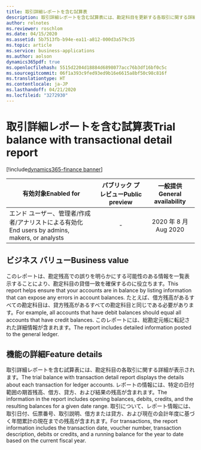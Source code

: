 ```yaml
---
title: 取引詳細レポートを含む試算表
description: 取引詳細レポートを含む試算表には、勘定科目を更新する各取引に関する詳細が表示されます。
author: relnotes
ms.reviewer: roschlom
ms.date: 04/15/2020
ms.assetid: 5b7513fb-b94e-ea11-a812-000d3a579c35
ms.topic: article
ms.service: business-applications
ms.author: aolson
dynamics365pdf: true
ms.openlocfilehash: 5515d2204d18884d6898077acc76b3df16bf0c5c
ms.sourcegitcommit: 06f1a393c9fed93ed9b16e6615a8bf50c98c816f
ms.translationtype: HT
ms.contentlocale: ja-JP
ms.lasthandoff: 04/21/2020
ms.locfileid: "3272930"
---
```

# <a name="trial-balance-with-transactional-detail-report"></a><span data-ttu-id="be1dd-103">取引詳細レポートを含む試算表</span><span class="sxs-lookup"><span data-stu-id="be1dd-103">Trial balance with transactional detail report</span></span>
[!include[dynamics365-finance banner](../includes/dynamics365-finance.md)]

| <span data-ttu-id="be1dd-104">有効対象</span><span class="sxs-lookup"><span data-stu-id="be1dd-104">Enabled for</span></span>    |  <span data-ttu-id="be1dd-105">パブリック プレビュー</span><span class="sxs-lookup"><span data-stu-id="be1dd-105">Public preview</span></span> | <span data-ttu-id="be1dd-106">一般提供</span><span class="sxs-lookup"><span data-stu-id="be1dd-106">General availability</span></span> | 
| ---------- | :----------: |:----------: |
|<span data-ttu-id="be1dd-107">エンド ユーザー、管理者/作成者/アナリストによる有効化</span><span class="sxs-lookup"><span data-stu-id="be1dd-107">End users by admins, makers, or analysts</span></span>|-| <span data-ttu-id="be1dd-108">2020 年 8 月</span><span class="sxs-lookup"><span data-stu-id="be1dd-108">Aug 2020</span></span>|


## <a name="business-value"></a><span data-ttu-id="be1dd-109">ビジネス バリュー</span><span class="sxs-lookup"><span data-stu-id="be1dd-109">Business value</span></span>
<!-- bv start -->
<span data-ttu-id="be1dd-110">このレポートは、勘定残高での誤りを明らかにする可能性のある情報を一覧表示することにより、勘定科目の貸借一致を確保するのに役立ちます。</span><span class="sxs-lookup"><span data-stu-id="be1dd-110">This report helps ensure that your accounts are in balance by listing information that can expose any errors in account balances.</span></span> <span data-ttu-id="be1dd-111">たとえば、借方残高があるすべての勘定科目は、貸方残高があるすべての勘定科目と同じである必要があります。</span><span class="sxs-lookup"><span data-stu-id="be1dd-111">For example, all accounts that have debit balances should equal all accounts that have credit balances.</span></span> <span data-ttu-id="be1dd-112">このレポートには、総勘定元帳に転記された詳細情報が含まれます。</span><span class="sxs-lookup"><span data-stu-id="be1dd-112">The report includes detailed information posted to the general ledger.</span></span>
<!-- bv end -->



## <a name="feature-details"></a><span data-ttu-id="be1dd-113">機能の詳細</span><span class="sxs-lookup"><span data-stu-id="be1dd-113">Feature details</span></span>
<!--feature detail start -->
<span data-ttu-id="be1dd-114">取引詳細レポートを含む試算表には、勘定科目の各取引に関する詳細が表示されます。</span><span class="sxs-lookup"><span data-stu-id="be1dd-114">The trial balance with transaction detail report displays the details about each transaction for ledger accounts.</span></span> <span data-ttu-id="be1dd-115">レポートの情報には、特定の日付範囲の期首残高、借方、貸方、および結果の残高が含まれます。</span><span class="sxs-lookup"><span data-stu-id="be1dd-115">The information in the report includes opening balances, debits, credits, and the resulting balances for a given date range.</span></span> <span data-ttu-id="be1dd-116">取引について、レポート情報には、取引日付、伝票番号、取引説明、借方または貸方、および現在の会計年度に基づく年間累計の現在までの残高が含まれます。</span><span class="sxs-lookup"><span data-stu-id="be1dd-116">For transactions, the report information includes the transaction date, voucher number, transaction description, debits or credits, and a running balance for the year to date based on the current fiscal year.</span></span>
<!--feature detail end -->









